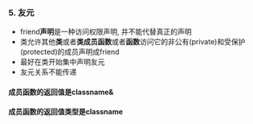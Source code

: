 ### 5. 友元

- friend**声明**是一种访问权限声明, 并不能代替真正的声明
- 类允许其他**类**或者**类成员函数**或者**函数**访问它的非公有(private)和受保护(protected)的成员声明成friend
- 最好在类开始集中声明友元
- 友元关系不能传递

#### 成员函数的返回值是classname&

#### 成员函数的返回值类型是classname